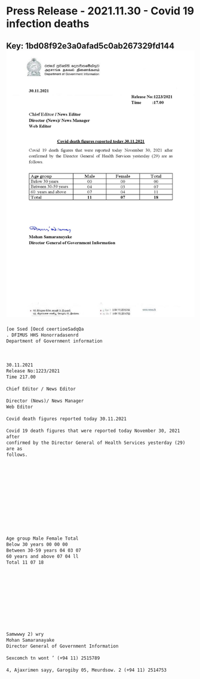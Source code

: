 # Press Release - 2021.11.30  - Covid 19 infection deaths 
Key: 1bd08f92e3a0afad5c0ab267329fd144 
![img](img/1bd08f92e3a0afad5c0ab267329fd144.jpg)
---
```
[oe Ssed [Oecd ceertioeSadqQa
. DFIMUS HHS Honorradasenrd
Department of Government information

 

30.11.2021
Release No:1223/2021
Time 217.00

Chief Editor / News Editor

Director (News)/ News Manager
Web Editor

Covid death figures reported today 30.11.2021

Covid 19 death figures that were reported today November 30, 2021 after
confirmed by the Director General of Health Services yesterday (29) are as
follows.

 

 

 

 

 

 

Age group Male Female Total
Below 30 years 00 00 00
Between 30-59 years 04 03 07
60 years and above 07 04 ll
Total 11 07 18

 

 

 

 

 

Samwwwy 2) wry
Mohan Samaranayake
Director General of Government Information

Sexcomch tn wont ’ (+94 11) 2515789

4, Ajaxrimen sayy, Garogiby 05, Meurdsow. 2 (+94 11) 2514753

    

```
